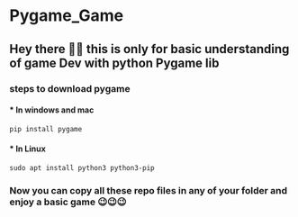 # Pygame_Game


## Hey there 🙋‍♂️ this is only for basic understanding of game Dev with python Pygame lib

### steps to download pygame
#### * In windows and mac
    pip install pygame
#### * In Linux
    sudo apt install python3 python3-pip

### Now you can copy all these repo files in any of your folder and enjoy a basic game 😉😉😉 
